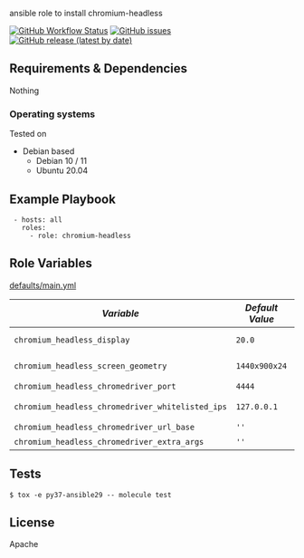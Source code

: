 
ansible role to install chromium-headless


[![GitHub Workflow Status](https://img.shields.io/github/workflow/status/bodsch/ansible-chromium-headless/CI)][ci]
[![GitHub issues](https://img.shields.io/github/issues/bodsch/ansible-chromium-headless)][issues]
[![GitHub release (latest by date)](https://img.shields.io/github/v/release/bodsch/ansible-chromium-headless)][releases]

[ci]: https://github.com/bodsch/ansible-chromium-headless/actions
[issues]: https://github.com/bodsch/ansible-chromium-headless/issues?q=is%3Aopen+is%3Aissue
[releases]: https://github.com/bodsch/ansible-chromium-headless/releases


## Requirements & Dependencies

Nothing


### Operating systems

Tested on

* Debian based
    - Debian 10 / 11
    - Ubuntu 20.04

## Example Playbook

```
 - hosts: all
   roles:
     - role: chromium-headless
```

## Role Variables

[defaults/main.yml](defaults/main.yml)

|*Variable*  | *Default Value* | *Description* |
| --- | --- | --- |
| `chromium_headless_display` | `20.0` | headless display port  |
| `chromium_headless_screen_geometry` | `1440x900x24` | screen geometry |
| `chromium_headless_chromedriver_port` | `4444` | Port |
| `chromium_headless_chromedriver_whitelisted_ips` | `127.0.0.1` | whitelisted IPs |
| `chromium_headless_chromedriver_url_base` | `''` | url base |
| `chromium_headless_chromedriver_extra_args` | `''` | extra args |

## Tests

```
$ tox -e py37-ansible29 -- molecule test
```
## License

Apache


